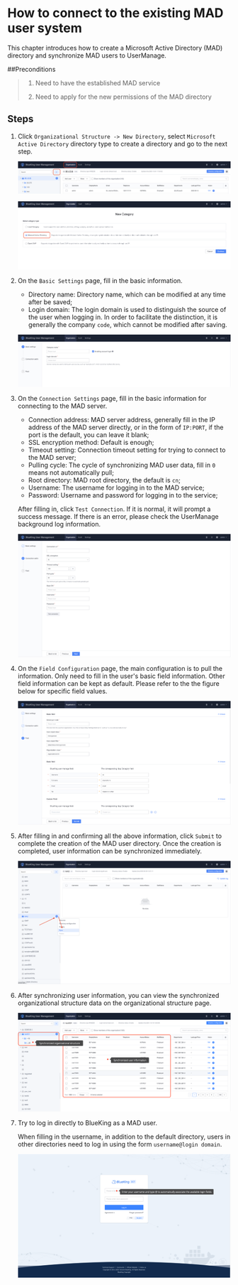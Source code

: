 # How to connect to the existing MAD user system

This chapter introduces how to create a Microsoft Active Directory (MAD) directory and synchronize MAD users to UserManage.

##Preconditions

> 1. Need to have the established MAD service
>
> 2. Need to apply for the new permissions of the MAD directory

## Steps

1. Click `Organizational Structure -> New Directory`, select `Microsoft Active Directory` directory type to create a directory and go to the next step.

    ![image-20230718175831213](AddMADDirectory/image-20230718175831213.png)

   

    ![image-20230714164346723](AddMADDirectory/image-20230714164346723.png)

2. On the `Basic Settings` page, fill in the basic information.

    - Directory name: Directory name, which can be modified at any time after be saved;
    - Login domain: The login domain is used to distinguish the source of the user when logging in. In order to facilitate the distinction, it is generally the company `code`, which cannot be modified after saving.

    ![image-20201015073229219](AddLdapDirectory/image-20201015073229219.png)

3. On the `Connection Settings` page, fill in the basic information for connecting to the MAD server.

    - Connection address: MAD server address, generally fill in the IP address of the MAD server directly, or in the form of `IP:PORT`, if the port is the default, you can leave it blank;
    - SSL encryption method: Default is enough;
    - Timeout setting: Connection timeout setting for trying to connect to the MAD server;
    - Pulling cycle: The cycle of synchronizing MAD user data, fill in `0` means not automatically pull;
    - Root directory: MAD root directory, the default is `cn`;
    - Username: The username for logging in to the MAD service;
    - Password: Username and password for logging in to the service;

    After filling in, click `Test Connection`. If it is normal, it will prompt a success message. If there is an error, please check the UserManage background log information.

    ![image-20230714164504877](AddMADDirectory/image-20230714164504877.png)

4. On the `Field Configuration` page, the main configuration is to pull the information. Only need to fill in the user's basic field information. Other field information can be kept as default. Please refer to the the figure below for specific field values.

    ![image-20230714164546820](AddMADDirectory/image-20230714164546820.png)

5. After filling in and confirming all the above information, click `Submit` to complete the creation of the MAD user directory. Once the creation is completed, user information can be synchronized immediately.

    ![image-20230718175616598](AddMADDirectory/image-20230718175616598.png)

6. After synchronizing user information, you can view the synchronized organizational structure data on the organizational structure page.

    ![image-20230714164710216](AddMADDirectory/image-20230714164710216.png)

7. Try to log in directly to BlueKing as a MAD user.

    When filling in the username, in addition to the default directory, users in other directories need to log in using the form `username@login domain`.

    ![image-20201110182149089](AddMADDirectory/image-20201110182149089.png)